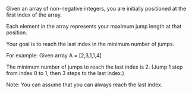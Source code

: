 Given an array of non-negative integers, you are initially positioned at the first index of the array.

Each element in the array represents your maximum jump length at that position.

Your goal is to reach the last index in the minimum number of jumps.

For example:
Given array A = [2,3,1,1,4]

The minimum number of jumps to reach the last index is 2. (Jump 1 step from index 0 to 1, then 3 steps to the last index.)

Note:
You can assume that you can always reach the last index.